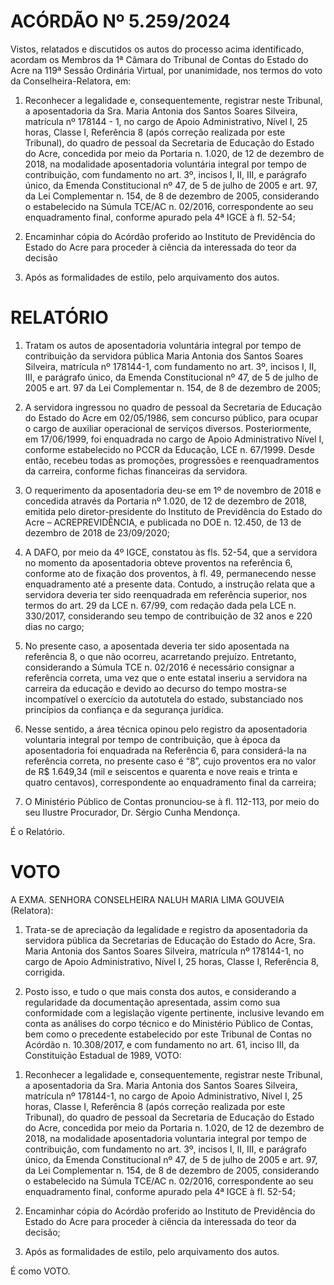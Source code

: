# ACÓRDÃO Nº 5.259/2024

Vistos, relatados e discutidos os autos do processo acima identificado, acordam os Membros da 1ª Câmara do Tribunal de Contas do Estado do Acre na 119ª Sessão Ordinária Virtual, por unanimidade, nos termos do voto da Conselheira-Relatora, em:

1. Reconhecer a legalidade e, consequentemente, registrar neste Tribunal, a aposentadoria da Sra. Maria Antonia dos Santos Soares Silveira, matrícula nº 178144 - 1, no cargo de Apoio Administrativo, Nível I, 25 horas, Classe I, Referência 8 (após correção realizada por este Tribunal), do quadro de pessoal da Secretaria de Educação do Estado do Acre, concedida por meio da Portaria n. 1.020, de 12 de dezembro de 2018, na modalidade aposentadoria voluntária integral por tempo de contribuição, com fundamento no art. 3º, incisos I, II, III, e parágrafo único, da Emenda Constitucional nº 47, de 5 de julho de 2005 e art. 97, da Lei Complementar n. 154, de 8 de dezembro de 2005, considerando o estabelecido na Súmula TCE/AC n. 02/2016, correspondente ao seu enquadramento final, conforme apurado pela 4ª IGCE à fl. 52-54;

1. Encaminhar cópia do Acórdão proferido ao Instituto de Previdência do Estado do Acre para proceder à ciência da interessada do teor da decisão

1. Após as formalidades de estilo, pelo arquivamento dos autos.

# RELATÓRIO

1. Tratam os autos de aposentadoria voluntária integral por tempo de contribuição da servidora pública Maria Antonia dos Santos Soares Silveira, matrícula nº 178144-1, com fundamento no art. 3º, incisos I, II, III, e parágrafo único, da Emenda Constitucional nº 47, de 5 de julho de 2005 e art. 97 da Lei Complementar n. 154, de 8 de dezembro de 2005;
2. A servidora ingressou no quadro de pessoal da Secretaria de Educação do Estado do Acre em 02/05/1986, sem concurso público, para ocupar o cargo de auxiliar operacional de serviços diversos. Posteriormente, em 17/06/1999, foi enquadrada no cargo de Apoio Administrativo Nível I, conforme estabelecido no PCCR da Educação, LCE n. 67/1999. Desde então, recebeu todas as promoções, progressões e reenquadramentos da carreira, conforme fichas financeiras da servidora.
3. O requerimento da aposentadoria deu-se em 1º de novembro de 2018 e concedida através da Portaria nº 1.020, de 12 de dezembro de 2018, emitida pelo diretor-presidente do Instituto de Previdência do Estado do Acre – ACREPREVIDÊNCIA, e publicada no DOE n. 12.450, de 13 de dezembro de 2018 de 23/09/2020;
4. A DAFO, por meio da 4º IGCE, constatou às fls. 52-54, que a servidora no momento da aposentadoria obteve proventos na referência 6, conforme ato de fixação dos proventos, à fl. 49, permanecendo nesse enquadramento até a presente data. Contudo, a instrução relata que a servidora deveria ter sido reenquadrada em referência superior, nos termos do art. 29 da LCE n. 67/99, com redação dada pela LCE n. 330/2017, considerando seu tempo de contribuição de 32 anos e 220 dias no cargo;

5. No presente caso, a aposentada deveria ter sido aposentada na referência 8, o que não ocorreu, acarretando prejuízo. Entretanto, considerando a Súmula TCE n. 02/2016 é necessário consignar a referência correta, uma vez que o ente estatal inseriu a servidora na carreira da educação e devido ao decurso do tempo mostra-se incompatível o exercício da autotutela do estado, substanciado nos princípios da confiança e da segurança jurídica.

6. Nesse sentido, a área técnica opinou pelo registro da aposentadoria voluntaria integral por tempo de contribuição, que à época da aposentadoria foi enquadrada na Referência 6, para considerá-la na referência correta, no presente caso é “8”, cujo proventos era no valor de R$ 1.649,34 (mil e seiscentos e quarenta e nove reais e trinta e quatro centavos), correspondente ao enquadramento final da carreira;

7. O Ministério Público de Contas pronunciou-se à fl. 112-113, por meio do seu Ilustre Procurador, Dr. Sérgio Cunha Mendonça.

É o Relatório.

# VOTO

A EXMA. SENHORA CONSELHEIRA NALUH MARIA LIMA GOUVEIA (Relatora):

1. Trata-se de apreciação da legalidade e registro da aposentadoria da servidora pública da Secretarias de Educação do Estado do Acre, Sra. Maria Antonia dos Santos Soares Silveira, matrícula nº 178144-1, no cargo de Apoio Administrativo, Nível I, 25 horas, Classe I, Referência 8, corrigida.

2. Posto isso, e tudo o que mais consta dos autos, e considerando a regularidade da documentação apresentada, assim como sua conformidade com a legislação vigente pertinente, inclusive levando em conta as análises do corpo técnico e do Ministério Público de Contas, bem como o precedente estabelecido por este Tribunal de Contas no Acórdão n. 10.308/2017, e com fundamento no art. 61, inciso III, da Constituição Estadual de 1989, VOTO:

1) Reconhecer a legalidade e, consequentemente, registrar neste Tribunal, a aposentadoria da Sra. Maria Antonia dos Santos Soares Silveira, matrícula nº 178144-1, no cargo de Apoio Administrativo, Nível I, 25 horas, Classe I, Referência 8 (após correção realizada por este Tribunal), do quadro de pessoal da Secretaria de Educação do Estado do Acre, concedida por meio da Portaria n. 1.020, de 12 de dezembro de 2018, na modalidade aposentadoria voluntaria integral por tempo de contribuição, com fundamento no art. 3º, incisos I, II, III, e parágrafo único, da Emenda Constitucional nº 47, de 5 de julho de 2005 e art. 97, da Lei Complementar n. 154, de 8 de dezembro de 2005, considerando o estabelecido na Súmula TCE/AC n. 02/2016, correspondente ao seu enquadramento final, conforme apurado pela 4ª IGCE à fl. 52-54;

2) Encaminhar cópia do Acórdão proferido ao Instituto de Previdência do Estado do Acre para proceder à ciência da interessada do teor da decisão;

3) Após as formalidades de estilo, pelo arquivamento dos autos.

É como VOTO.
